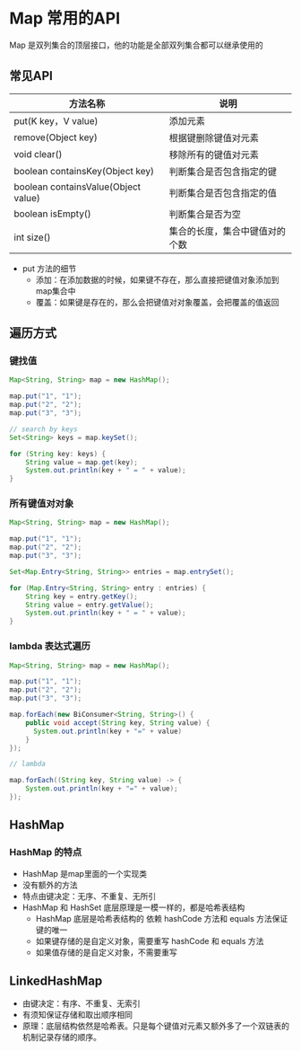 # Map 常用的API

Map 是双列集合的顶层接口，他的功能是全部双列集合都可以继承使用的

## 常见API

|方法名称|说明|
|-|-|
|put(K key，V value)|添加元素|
|remove(Object key)|根据键删除键值对元素|
|void clear()|移除所有的键值对元素|
|boolean containsKey(Object key)|判断集合是否包含指定的键|
|boolean containsValue(Object value)|判断集合是否包含指定的值|
|boolean isEmpty()|判断集合是否为空|
|int size()|集合的长度，集合中键值对的个数|

- put 方法的细节
  - 添加：在添加数据的时候，如果键不存在，那么直接把键值对象添加到map集合中
  - 覆盖：如果键是存在的，那么会把键值对对象覆盖，会把覆盖的值返回

## 遍历方式

### 键找值

```java
Map<String, String> map = new HashMap();

map.put("1", "1");
map.put("2", "2");
map.put("3", "3");

// search by keys
Set<String> keys = map.keySet();

for (String key: keys) {
    String value = map.get(key);
    System.out.println(key + " = " + value);
}
```

### 所有键值对对象

```java
Map<String, String> map = new HashMap();

map.put("1", "1");
map.put("2", "2");
map.put("3", "3");

Set<Map.Entry<String, String>> entries = map.entrySet();

for (Map.Entry<String, String> entry : entries) {
    String key = entry.getKey();
    String value = entry.getValue();
    System.out.println(key + " = " + value);
}
```

### lambda 表达式遍历

```java
Map<String, String> map = new HashMap();

map.put("1", "1");
map.put("2", "2");
map.put("3", "3");

map.forEach(new BiConsumer<String, String>() {
    public void accept(String key, String value) {
      System.out.println(key + "=" + value)
    }
});

// lambda

map.forEach((String key, String value) -> {
    System.out.println(key + "=" + value);
});
```

## HashMap

### HashMap 的特点

- HashMap 是map里面的一个实现类
- 没有额外的方法
- 特点由键决定：无序、不重复、无所引
- HashMap 和 HashSet 底层原理是一模一样的，都是哈希表结构
  - HashMap 底层是哈希表结构的
  依赖 hashCode 方法和 equals 方法保证键的唯一
  - 如果键存储的是自定义对象，需要重写 hashCode 和 equals 方法
  - 如果值存储的是自定义对象，不需要重写

## LinkedHashMap

- 由键决定：有序、不重复、无索引
- 有须知保证存储和取出顺序相同
- 原理：底层结构依然是哈希表。只是每个键值对元素又额外多了一个双链表的机制记录存储的顺序。